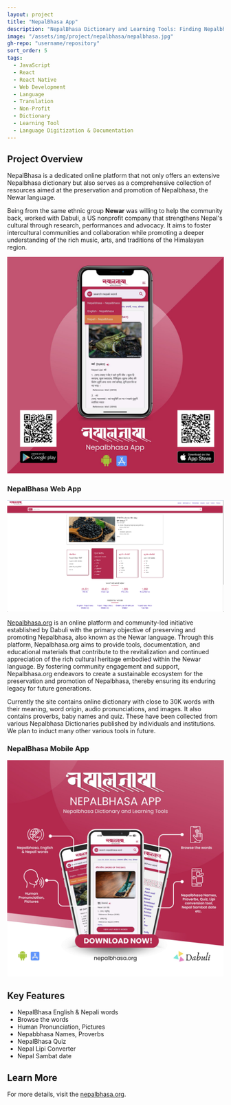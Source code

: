```yaml
---
layout: project
title: "NepalBhasa App"
description: "NepalBhasa Dictionary and Learning Tools: Finding Nepalbhasa word meanings in English and vice versa. Phase 1 includes 10K word meanings."
image: "/assets/img/project/nepalbhasa/nepalbhasa.jpg"
gh-repo: "username/repository"
sort_order: 5
tags:
  - JavaScript
  - React
  - React Native
  - Web Development
  - Language
  - Translation
  - Non-Profit
  - Dictionary
  - Learning Tool
  - Language Digitization & Documentation
---
```



## Project Overview

NepalBhasa is a dedicated online platform that not only offers an extensive Nepalbhasa dictionary but also serves as a comprehensive collection of resources aimed at the preservation and promotion of Nepalbhasa, the Newar language.


Being from the same ethnic group **Newar** was willing to help the community back, worked with Dabuli, a US nonprofit company that strengthens Nepal's cultural through research, performances and advocacy. It aims to foster intercultural communities and collaboration while promoting a deeper understanding of the rich music, arts, and traditions of the Himalayan region.

![Project Image](/assets/img/project/nepalbhasa/nepalbhasa-mobile.png)

### NepalBhasa Web App

![Project Image](/assets/img/project/nepalbhasa/nepalbhasa-web.png)

[Nepalbhasa.org](https://www.nepalbhasa.org/) is an online platform and community-led initiative established by Dabuli with the primary objective of preserving and promoting Nepalbhasa, also known as the Newar language. Through this platform, Nepalbhasa.org aims to provide tools, documentation, and educational materials that contribute to the revitalization and continued appreciation of the rich cultural heritage embodied within the Newar language. By fostering community engagement and support, Nepalbhasa.org endeavors to create a sustainable ecosystem for the preservation and promotion of Nepalbhasa, thereby ensuring its enduring legacy for future generations.

Currently the site contains online dictionary with close to 30K words with their meaning, word origin, audio pronunciations, and images. It also contains proverbs, baby names and quiz. These have been collected from various Nepalbhasa Dictionaries published by individuals and institutions. We plan to induct many other various tools in future.


### NepalBhasa Mobile App

![Project Image](/assets/img/project/nepalbhasa/nepalbhasa.jpg)

## Key Features
- NepalBhasa English & Nepali words
- Browse the words
- Human Pronunciation, Pictures
- Nepabbhasa Names, Proverbs
- NepalBhasa Quiz
- Nepal Lipi Converter
- Nepal Sambat date

## Learn More

For more details, visit the [nepalbhasa.org](https://www.nepalbhasa.org/).

